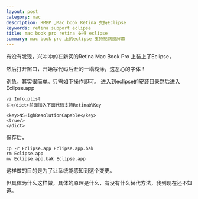 ```yaml
---
layout: post
category: mac
description: RMBP ,Mac book Retina 支持Eclipse
keywords: retina support eclipse
title: mac book pro retina 支持 eclipse
summary: mac book pro 上的eclipse 支持视网膜屏幕
---
```

有没有发现，兴冲冲的在新买的Retina Mac Book Pro 上装上了Eclipse，

然后打开窗口，开始写代码后丑的一塌糊涂，这恶心的字体！

别急，其实很简单。只需如下操作即可。
进入到eclipse的安装目录然后进入Eclipse.app

	vi Info.plist
	在</dict>前面加入下面代码支持Retina的Key
	
	<key>NSHighResolutionCapable</key>
    <true/>
    </dict>  
    
保存后，

	cp -r Eclipse.app Eclipse.app.bak
	rm Eclipse.app
	mv Eclipse.app.bak Eclipse.app
	
这样做的目的是为了让系统能感知到这个变更。

但具体为什么这样做，具体的原理是什么，有没有什么替代方法，我到现在还不知道。